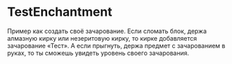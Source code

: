 # TestEnchantment
Пример как создать своё зачарование. Если сломать блок, держа алмазную кирку или незеритовую кирку, то кирке добавляется зачарование «Тест». А если прыгнуть, держа предмет с зачарованием в руках, то ты сможешь увидеть уровень своего зачарования.
